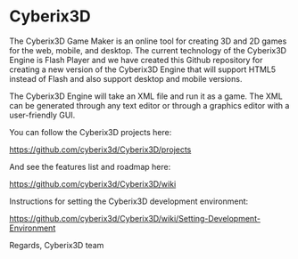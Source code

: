 # Cyberix3D
The Cyberix3D Game Maker is an online tool for creating 3D and 2D games for the web, mobile, and desktop. The current technology of the Cyberix3D Engine is Flash Player and we have created this Github repository for creating a new version of the Cyberix3D Engine that will support HTML5 instead of Flash and also support desktop and mobile versions.

The Cyberix3D Engine will take an XML file and run it as a game.
The XML can be generated through any text editor or through a graphics editor with a user-friendly GUI.

You can follow the Cyberix3D projects here:

https://github.com/cyberix3d/Cyberix3D/projects

And see the features list and roadmap here:

https://github.com/cyberix3d/Cyberix3D/wiki

Instructions for setting the Cyberix3D development environment:

https://github.com/cyberix3d/Cyberix3D/wiki/Setting-Development-Environment

Regards,
Cyberix3D team

